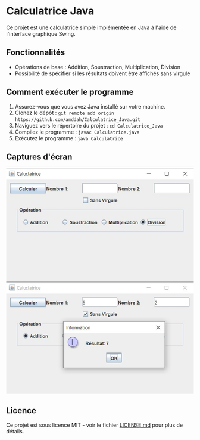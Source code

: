 # Calculatrice Java

Ce projet est une calculatrice simple implémentée en Java à l'aide de l'interface graphique Swing.

## Fonctionnalités

- Opérations de base : Addition, Soustraction, Multiplication, Division
- Possibilité de spécifier si les résultats doivent être affichés sans virgule

## Comment exécuter le programme

1. Assurez-vous que vous avez Java installé sur votre machine.
2. Clonez le dépôt : `git remote add origin https://github.com/amddah/Calculatrice_Java.git`
3. Naviguez vers le répertoire du projet : `cd Calculatrice_Java`
4. Compilez le programme : `javac Calculatrice.java`
5. Exécutez le programme : `java Calculatrice`

## Captures d'écran

![Capture d'écran 1](screenshots/screenshot1.jpg)
![Capture d'écran 2](screenshots/screenshot2.jpg)


## Licence

Ce projet est sous licence MIT - voir le fichier [LICENSE.md](LICENSE.md) pour plus de détails.
